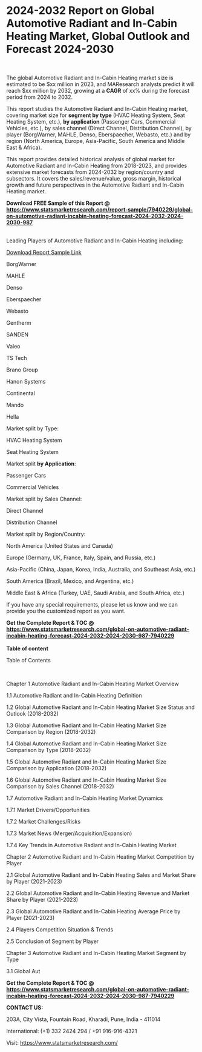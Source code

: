 <h1>2024-2032 Report on Global Automotive Radiant and In-Cabin Heating Market, Global Outlook and Forecast 2024-2030</h1><br/><p>The global Automotive Radiant and In-Cabin Heating market size is estimated to be $xx million in 2023, and MAResearch analysts predict it will reach $xx million by 2032, growing at a <strong>CAGR</strong> of xx% during the forecast period from 2024 to 2032.</p><p>
 
 This report studies the Automotive Radiant and In-Cabin Heating market, covering market size for <strong>segment by type</strong> (HVAC Heating System, Seat Heating System, etc.), <strong>by application</strong> (Passenger Cars, Commercial Vehicles, etc.), by sales channel (Direct Channel, Distribution Channel), by player (BorgWarner, MAHLE, Denso, Eberspaecher, Webasto, etc.) and by region (North America, Europe, Asia-Pacific, South America and Middle East & Africa).</p><p>
 
 This report provides detailed historical analysis of global market for Automotive Radiant and In-Cabin Heating from 2018-2023, and provides extensive market forecasts from 2024-2032 by region/country and subsectors. It covers the sales/revenue/value, gross margin, historical growth and future perspectives in the Automotive Radiant and In-Cabin Heating market.</p><div><b>Download FREE Sample of this Report @ <a href="https://www.statsmarketresearch.com/download-free-sample/7940229/global-on-automotive-radiant-incabin-heating-forecast-2024-2032-2024-2030-987">https://www.statsmarketresearch.com/report-sample/7940229/global-on-automotive-radiant-incabin-heating-forecast-2024-2032-2024-2030-987</a></b></div><br><p>
 
 Leading Players of Automotive Radiant and In-Cabin Heating including:</p><p><a href="https://www.statsmarketresearch.com/download-free-sample/7940229/global-on-automotive-radiant-incabin-heating-forecast-2024-2032-2024-2030-987">Download Report Sample Link</a></p><p>BorgWarner</p><p>MAHLE</p><p>Denso</p><p>Eberspaecher</p><p>Webasto</p><p>Gentherm</p><p>SANDEN</p><p>Valeo</p><p>TS Tech</p><p>Brano Group</p><p>Hanon Systems</p><p>Continental</p><p>Mando</p><p>Hella</p><p>
 
 Market split by Type:</p><p>HVAC Heating System</p><p>Seat Heating System</p><p>
 
 Market split <strong>by Application</strong>:</p><p>Passenger Cars</p><p>Commercial Vehicles</p><p>
 
 Market split by Sales Channel:</p><p>Direct Channel</p><p>Distribution Channel</p><p>
 
 Market split by Region/Country:</p><p>North America (United States and Canada)</p><p>Europe (Germany, UK, France, Italy, Spain, and Russia, etc.)</p><p>Asia-Pacific (China, Japan, Korea, India, Australia, and Southeast Asia, etc.)</p><p>South America (Brazil, Mexico, and Argentina, etc.)</p><p>Middle East & Africa (Turkey, UAE, Saudi Arabia, and South Africa, etc.)</p><p>
 
 If you have any special requirements, please let us know and we can provide you the customized report as you want.</p><div><b>Get the Complete Report & TOC @ <a href="https://www.statsmarketresearch.com/global-on-automotive-radiant-incabin-heating-forecast-2024-2032-2024-2030-987-7940229">https://www.statsmarketresearch.com/global-on-automotive-radiant-incabin-heating-forecast-2024-2032-2024-2030-987-7940229</a></b></div><br><b>Table of content</b><p>Table of Contents<br />
 
 <br />
 
 Chapter 1 Automotive Radiant and In-Cabin Heating Market Overview<br />
 
  1.1 Automotive Radiant and In-Cabin Heating Definition<br />
 
  1.2 Global Automotive Radiant and In-Cabin Heating Market Size Status and Outlook (2018-2032)<br />
 
  1.3 Global Automotive Radiant and In-Cabin Heating Market Size Comparison by Region (2018-2032)<br />
 
  1.4 Global Automotive Radiant and In-Cabin Heating Market Size Comparison by Type (2018-2032)<br />
 
  1.5 Global Automotive Radiant and In-Cabin Heating Market Size Comparison by Application (2018-2032)<br />
 
  1.6 Global Automotive Radiant and In-Cabin Heating Market Size Comparison by Sales Channel (2018-2032)<br />
 
  1.7 Automotive Radiant and In-Cabin Heating Market Dynamics<br />
 
  1.7.1 Market Drivers/Opportunities<br />
 
  1.7.2 Market Challenges/Risks<br />
 
  1.7.3 Market News (Merger/Acquisition/Expansion)<br />
 
  1.7.4 Key Trends in Automotive Radiant and In-Cabin Heating Market<br />
 
 Chapter 2 Automotive Radiant and In-Cabin Heating Market Competition by Player<br />
 
  2.1 Global Automotive Radiant and In-Cabin Heating Sales and Market Share by Player (2021-2023)<br />
 
  2.2 Global Automotive Radiant and In-Cabin Heating Revenue and Market Share by Player (2021-2023)<br />
 
  2.3 Global Automotive Radiant and In-Cabin Heating Average Price by Player (2021-2023)<br />
 
  2.4 Players Competition Situation & Trends<br />
 
  2.5 Conclusion of Segment by Player<br />
 
 Chapter 3 Automotive Radiant and In-Cabin Heating Market Segment by Type<br />
 
  3.1 Global Aut<br><div><b>Get the Complete Report & TOC @ <a href="https://www.statsmarketresearch.com/global-on-automotive-radiant-incabin-heating-forecast-2024-2032-2024-2030-987-7940229">https://www.statsmarketresearch.com/global-on-automotive-radiant-incabin-heating-forecast-2024-2032-2024-2030-987-7940229</a></b></div></p>
 
 <b>CONTACT US:</b><br>
 
 203A, City Vista, Fountain Road, Kharadi, Pune, India - 411014 <br>
 
 International: (+1) 332 2424 294 / +91 916-916-4321<br>
 
 Visit: <a href="https://www.statsmarketresearch.com/">https://www.statsmarketresearch.com/</a>
 
 <br>